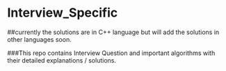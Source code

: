# Interview_Specific

##currently the solutions are in C++ language but will add the solutions in other languages soon. 

###This repo contains Interview Question and important algorithms with their detailed explanations / solutions.
